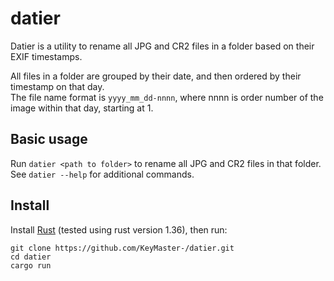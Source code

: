 # datier
Datier is a utility to rename all JPG and CR2 files in a folder based on their EXIF timestamps.

All files in a folder are grouped by their date, and then ordered by their timestamp on that day.  
The file name format is `yyyy_mm_dd-nnnn`, where nnnn is order number of the image within that day, starting at 1.

## Basic usage
Run `datier <path to folder>` to rename all JPG and CR2 files in that folder.  
See `datier --help` for additional commands.

## Install
Install [Rust](https://www.rust-lang.org/tools/install) (tested using rust version 1.36), then run:
```
git clone https://github.com/KeyMaster-/datier.git
cd datier
cargo run
```